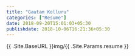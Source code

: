 ```yaml
---
title: "Gautam Kolluru"
categories: ["Resume"]
date: 2018-09-20T15:01:03+05:30
publishdate: 2018-10-06T16:21:36+05:30
---
```


<htmd>
    {{ .Site.BaseURL }}img/{{ .Site.Params.resume }}
</htmd>